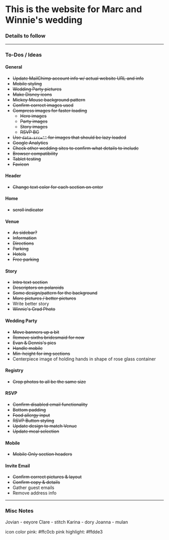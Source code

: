 # This is the website for Marc and Winnie's wedding

### Details to follow

---

### To-Dos / Ideas
#### General
- ~~Update MailChimp account info w/ actual website URL and info~~
- ~~Mobile styling~~
- ~~Wedding Party pictures~~
- ~~Make Disney icons~~
- ~~Mickey Mouse background pattern~~
- ~~Confirm correct images used~~
- ~~Compress images for faster loading~~
    + ~~Hero images~~
    + ~~Party images~~
    + ~~Story images~~
    + ~~RSVP BG~~
- ~~Use `data-src=""` for images that should be lazy loaded~~
- ~~Google Analytics~~
- ~~Check other wedding sites to confirm what details to include~~
- ~~Browser compatibility~~
- ~~Tablet testing~~
- ~~Favicon~~

#### Header
- ~~Change text color for each section on enter~~

#### Home
- ~~scroll indicator~~

#### Venue
- ~~As sidebar?~~
- ~~Information~~
- ~~Directions~~
- ~~Parking~~
- ~~Hotels~~
- ~~Free parking~~

#### Story
- ~~Intro text section~~
- ~~Descriptors on polaroids~~
- ~~Some design/pattern for the background~~
- ~~More pictures / better pictures~~
- Write better story
- ~~Winnie's Grad Photo~~

#### Wedding Party
- ~~Move banners up a bit~~
- ~~Remove sixths bridesmaid for now~~
- ~~Evan & Dennis's pics~~
- ~~Handle mobile~~
- ~~Min-height for img sections~~
- Centerpiece image of holding hands in shape of rose glass container

#### Registry
- ~~Crop photos to all be the same size~~

#### RSVP
- ~~Confirm disabled email functionality~~
- ~~Bottom padding~~
- ~~Food allergy input~~
- ~~RSVP Button styling~~
- ~~Update design to match Venue~~
- ~~Update meal selection~~

#### Mobile
- ~~Mobile Only section headers~~

#### Invite Email
- ~~Confirm correct pictures & layout~~
- ~~Confirm copy & details~~
- Gather guest emails
- Remove address info


---

### Misc Notes
Jovian - eeyore
Clare - stitch
Karina - dory
Joanna - mulan

icon color
pink: #ffc0cb
pink highlight: #ffdde3
